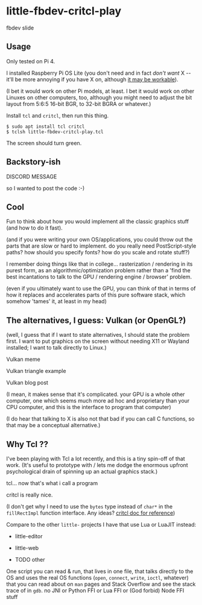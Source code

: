 # little-fbdev-critcl-play

fbdev slide

## Usage

Only tested on Pi 4.

I installed Raspberry Pi OS Lite (you don't need and in fact _don't
want_ X -- it'll be more annoying if you have X on, although [it may
be
workable](https://twitter.com/riley_stews/status/1500706011836911617)).

(I bet it would work on other Pi models, at least. I bet it would work
on other Linuxes on other computers, too, although you might need to
adjust the bit layout from 5:6:5 16-bit BGR, to 32-bit BGRA or
whatever.)

Install `tcl` and `critcl`, then run this thing.

```
$ sudo apt install tcl critcl
$ tclsh little-fbdev-critcl-play.tcl
```

The screen should turn green.

## Backstory-ish

DISCORD MESSAGE

so I wanted to post the code :-)

## Cool

Fun to think about how you would implement all the classic graphics
stuff (and how to do it fast).

(and if you were writing your own OS/applications, you could throw out
the parts that are slow or hard to implement. do you really need
PostScript-style paths? how should you specify fonts? how do you scale
and rotate stuff?)

I remember doing things like that in college... rasterization /
rendering in its purest form, as an algorithmic/optimization problem
rather than a 'find the best incantations to talk to the GPU /
rendering engine / browser' problem.

(even if you ultimately want to use the GPU, you can think of that in
terms of how it replaces and accelerates parts of this pure software
stack, which somehow 'tames' it, at least in my head)

## The alternatives, I guess: Vulkan (or OpenGL?)

(well, I guess that if I want to state alternatives, I should state
the problem first. I want to put graphics on the screen without
needing X11 or Wayland installed; I want to talk directly to Linux.)

Vulkan meme

Vulkan triangle example

Vulkan blog post

(I mean, it makes sense that it's complicated. your GPU is a whole
other computer, one which seems much more ad hoc and proprietary than
your CPU computer, and this is the interface to program that computer)

(I do hear that talking to X is also not that bad if you can call C
functions, so that may be a conceptual alternative.)

## Why Tcl ??

I've been playing with Tcl a lot recently, and this is a tiny spin-off
of that work. (It's useful to prototype with / lets me dodge the
enormous upfront psychological drain of spinning up an actual graphics
stack.)

tcl... now that's what i call a program

critcl is really nice.

(I don't get why I need to use the `bytes` type instead of `char*` in
the `fillRectImpl` function interface. Any ideas? [critcl doc for
reference](https://andreas-kupries.github.io/critcl/doc/files/critcl_pkg.html#7))

Compare to the other `little-` projects I have that use
Lua or LuaJIT instead:

- little-editor

- little-web

- TODO other

One script you can read & run, that lives in one file, that talks
directly to the OS and uses the real OS functions (`open`, `connect`,
`write`, `ioctl`, whatever) that you can read about on `man` pages and
Stack Overflow and see the stack trace of in `gdb`. no JNI or Python
FFI or Lua FFI or (God forbid) Node FFI stuff

